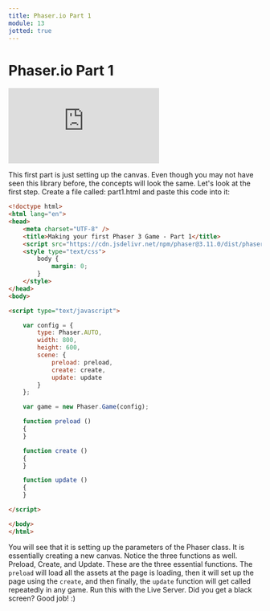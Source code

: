 ```yaml
---
title: Phaser.io Part 1
module: 13
jotted: true
---
```


# Phaser.io Part 1


<div class="embed-responsive embed-responsive-16by9"><iframe class="embed-responsive-item" src="https://www.youtube.com/embed/fqEPgDpOnZc" frameborder="0" allowfullscreen></iframe></div>

This first part is just setting up the canvas. Even though you may not have seen this library before, the concepts will look the same.  Let's look at the first step.  Create a file called: part1.html and paste this code into it:

```html
<!doctype html> 
<html lang="en"> 
<head> 
    <meta charset="UTF-8" />
    <title>Making your first Phaser 3 Game - Part 1</title>
    <script src="https://cdn.jsdelivr.net/npm/phaser@3.11.0/dist/phaser.js"></script>
    <style type="text/css">
        body {
            margin: 0;
        }
    </style>
</head>
<body>

<script type="text/javascript">

    var config = {
        type: Phaser.AUTO,
        width: 800,
        height: 600,
        scene: {
            preload: preload,
            create: create,
            update: update
        }
    };

    var game = new Phaser.Game(config);

    function preload ()
    {
    }

    function create ()
    {
    }

    function update ()
    {
    }

</script>

</body>
</html>
```

You will see that it is setting up the parameters of the Phaser class. It is essentially creating a new canvas. Notice the three functions as well.  Preload, Create, and Update.  These are the three essential functions.  The `preload` will load all the assets at the page is loading, then it will set up the page using the `create`, and then finally, the `update` function will get called repeatedly in any game.  Run this with the Live Server.  Did you get a black screen?  Good job! :)